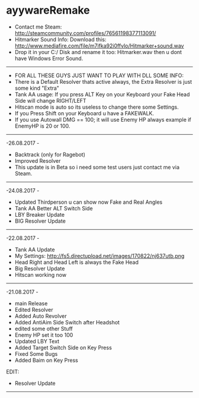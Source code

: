 # ayywareRemake

- Contact me Steam: http://steamcommunity.com/profiles/76561198377113091/
- Hitmarker Sound Info: Download this: http://www.mediafire.com/file/m7ifka92i0ffvlo/Hitmarker+sound.wav
- Drop it in your C:/ Disk and rename it too: Hitmarker.wav then u dont have Windows Error Sound.

- - - - - - - - - - - - - - - - - - - - - - - - - - - - - - - - - - - - - -
- FOR ALL THESE GUYS JUST WANT TO PLAY WITH DLL SOME INFO:
- There is a Default Resolver thats active always, the Extra Resolver is just some kind "Extra"
- Tank AA usage: If you press ALT Key on your Keyboard your Fake Head Side will change RIGHT/LEFT
- Hitscan mode is auto so its useless to change there some Settings.
- If you Press Shift on your Keyboard u have a FAKEWALK.
- If you use Autowall DMG == 100; it will use Enemy HP always example if EnemyHP is 20 or 100.
- - - - - - - - - - - - - - - - - - - - - - - - - - - - - - - - - - - - - -


 -26.08.2017 -
 - Backtrack (only for Ragebot)
 - Improved Resolver
 - This update is in Beta so i need some test users just contact me via Steam.
 
- - - - - - - - - - - - - - - - - - - - - - - - - - - - - - - - - - - - - -
 -24.08.2017 -
 - Updated Thirdperson u can show now Fake and Real Angles
 - Tank AA Better ALT Switch Side
 - LBY Breaker Update
 - BIG Resolver Update
- - - - - - - - - - - - - - - - - - - - - - - - - - - - - - - - - - - - - -
 -22.08.2017 -
 - Tank AA Update
 - My Settings: http://fs5.directupload.net/images/170822/nj637utb.png
 - Head Right and Head Left is always the Fake Head
 - Big Resolver Update
 - Hitscan working now
- - - - - - - - - - - - - - - - - - - - - - - - - - - - - - - - - - - - - -
 -21.08.2017 -
 - main Release
 - Edited Resolver
 - Added Auto Revolver
 - Added AntiAim Side Switch after Headshot
 - edited some other Stuff
 - Enemy HP set it too 100
 - Updated LBY Text
 - Added Target Switch Side on Key Press
 - Fixed Some Bugs
 - Added Baim on Key Press
 
EDIT:
- Resolver Update
- - - - - - - - - - - - - - - - - - - - - - - - - - - - - - - - - - - - - -
